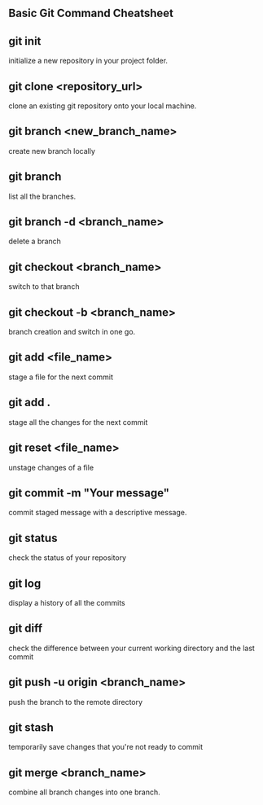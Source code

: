 ## Basic Git Command Cheatsheet

## git init 
initialize a new repository in your project folder.

## git clone <repository_url>
clone an existing git repository onto your local machine.

## git branch <new_branch_name>
create new branch locally

## git branch
list all the branches.

## git branch -d <branch_name>
delete a branch

## git checkout <branch_name>
switch to that branch

## git checkout -b <branch_name>
branch creation and switch in one go.

## git add <file_name>
stage a file for the next commit 

## git add .
stage all the changes for the next commit

## git reset <file_name>
unstage changes of a file

## git commit -m "Your message"
commit staged message with a descriptive message.

## git status
check the status of your repository

## git log 
display a history of all the commits

## git diff 
check the difference between your current working directory and the last commit

## git push -u origin <branch_name>
push the branch to the remote directory

## git stash
temporarily save changes that you're not ready to commit

## git merge <branch_name> 
combine all branch changes into one branch.